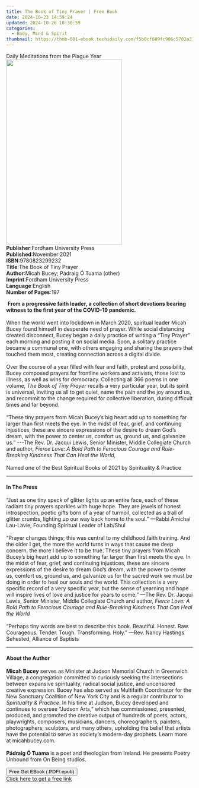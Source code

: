 ```yaml
---
title: The Book of Tiny Prayer | Free Book
date: 2024-10-23 14:59:24
updated: 2024-10-26 10:30:59
categories:
  - Body, Mind & Spirit
thumbnail: https://thmb-001-ebook.techidaily.com/f5b0cf689fc906c5702a310371d15fbe5553d4d5a77d1e380bdd722d8d06cbbe.jpg
---
```

<main id="book-container">
  <div class="flex flex-col">
    <div class="book-brief flex-1 py-6 px-4 sm:p-6 md:py-10 md:px-8">
      <!-- brief-->
      <div class="book-brief-main">Daily Meditations from the Plague Year</div>
    </div>
    <div
      class="book-meta-info flex-1 grid gap-4 col-start-1 col-end-3 row-start-1 sm:mb-6 sm:grid-cols-4 lg:gap-6 lg:col-start-2 lg:row-end-6 lg:row-span-6 lg:mb-0"
    >
      <div
        class="book-meta-info-left place-content-center mt-4 p-4 text-sm leading-6 col-start-2 col-span-2 dark:text-slate-400"
      >
        <img
          class="w-full h-500 object-cover rounded-lg sm:h-255 sm:col-span-2 lg:col-span-full"
          src="https://img-001-ebook.techidaily.com/7553ff72fd6789ccf69db42446e3ca21aecbd7fc5b3840eff2f74ad25df14c25.jpg"
          alt=""
          width="312"
          height="500"
        />
      </div>
      <div
        class="book-meta-info-right mt-2 col-start-1 row-start-2 col-span-3 self-center"
      >
        <!-- meta data  -->
        <div class="flex flex-col px-4 md:px-8">
          <div class="flex-1">
            <strong>Publisher</strong>:<span class="px-2"
              >Fordham University Press</span
            >
          </div>
          <div class="flex-1">
            <strong>Published</strong>:<span class="px-2">November 2021</span>
          </div>
          <div class="flex-1">
            <strong>ISBN</strong>:<span class="px-2">9780823299232</span>
          </div>
          <div class="flex-1">
            <strong>Title</strong>:<span class="px-2"
              >The Book of Tiny Prayer</span
            >
          </div>
          <div class="flex-1">
            <strong>Author</strong>:<span class="px-2"
              >Micah Bucey; Pádraig Ó Tuama (other)</span
            >
          </div>
          <div class="flex-1">
            <strong>Imprint</strong>:<span class="px-2"
              >Fordham University Press</span
            >
          </div>
          <div class="flex-1">
            <strong>Language</strong>:<span class="px-2">English</span>
          </div>
          <div class="flex-1">
            <strong>Number of Pages</strong>:<span class="px-2">197</span>
          </div>
        </div>
      </div>
    </div>
    <div class="book-description flex-1 py-6 px-4 sm:p-6 md:py-10 md:px-8">
      <div class="book-description-main">
        <div accordion-content="" id="description">
          <p>
            &nbsp;<b
              >From a progressive faith leader,&nbsp;a collection of short
              devotions bearing witness&nbsp;to the first year of the COVID-19
              pandemic.</b
            ><br /><br />
            When the world went into lockdown in March 2020, spiritual leader
            Micah Bucey found himself in desperate need of prayer. While social
            distancing created disconnect, Bucey began a daily practice of
            writing a “Tiny Prayer” each morning and posting it on social media.
            Soon, a solitary practice became a communal one, with others
            engaging and sharing the prayers that touched them most, creating
            connection across a digital divide.<br /><br />
            Over the course of a year filled with fear and faith, protest and
            possibility, Bucey composed prayers for frontline workers and
            activists, those lost to illness, as well as wins for democracy.
            Collecting all 366 poems in one volume,&nbsp;<i
              >The Book of Tiny Prayer</i
            >&nbsp;recalls a very particular year, but its spirit is universal,
            inviting us all to get quiet, name the pain and the joy around us,
            and recommit to the change required for collective liberation,
            during difficult times and far beyond.<br /><br />
            “These tiny prayers from Micah Bucey’s big heart add up to something
            far larger than first meets the eye. In the midst of fear, grief,
            and continuing injustices, these are sincere expressions of the
            desire to dream God’s dream, with the power to center us, comfort
            us, ground us, and galvanize us.” ---The Rev. Dr. Jacqui Lewis,
            Senior Minister, Middle Collegiate Church and author,&nbsp;<i
              >Fierce Love: A Bold Path to Ferocious Courage and Rule-Breaking
              Kindness That Can Heal the World,</i
            ><br /><br />
            Named one of the Best Spiritual Books of 2021 by Spirituality &amp;
            Practice
          </p>
        </div>
        <div class="accordion-fader"></div>
      </div>
    </div>
    <div class="book-excerpts flex-1 py-6 px-4 sm:p-6 md:py-10 md:px-8">
      <!-- excerpts-->
      <div class="book-excerpts-main">
        <hr />
        <h4 class="placeholder placeholder-heading">
          <span>In The Press</span>
        </h4>
        <p>
          “Just as one tiny speck of glitter lights up an entire face, each of
          these radiant tiny prayers sparkles with huge hope. They are jewels of
          honest introspection, poetic gifts born of a year of turmoil,
          collected as a trail of glitter crumbs, lighting up our way back home
          to the soul.” —Rabbi Amichai Lau-Lavie, Founding Spiritual Leader of
          Lab/Shul<br /><br />
          “Prayer changes things; this was central to my childhood faith
          training. And the older I get, the more the world turns in ways that
          cause me deep concern, the more I believe it to be true. These tiny
          prayers from Micah Bucey’s big heart add up to something far larger
          than first meets the eye. In the midst of fear, grief, and continuing
          injustices, these are sincere expressions of the desire to dream God’s
          dream, with the power to center us, comfort us, ground us, and
          galvanize us for the sacred work we must be doing in order to heal our
          souls and the world. This collection is a very specific record of a
          very specific year, but the sense of yearning and hope will inspire
          lives of love and justice for years to come.” —The Rev. Dr. Jacqui
          Lewis, Senior Minister, Middle Collegiate Church and author,
          <i
            >Fierce Love: A Bold Path to Ferocious Courage and Rule-Breaking
            Kindness That Can Heal the World</i
          ><br /><br />
          “Perhaps tiny words are best to describe this book. Beautiful. Honest.
          Raw. Courageous. Tender. Tough. Transforming. Holy.” —Rev. Nancy
          Hastings Sehested, Alliance of Baptists
        </p>
      </div>
    </div>
    <div class="book-about-author flex-1 py-6 px-4 sm:p-6 md:py-10 md:px-8">
      <!-- about author-->
      <div class="book-main-author-main">
        <hr />
        <h4 class="placeholder placeholder-heading">
          <span>About the Author</span>
        </h4>
        <p>
          <b>Micah Bucey</b> serves as Minister at Judson Memorial Church in
          Greenwich Village, a congregation committed to curiously seeking the
          intersections between expansive spirituality, radical social justice,
          and uncensored creative expression. Bucey has also served as
          Multifaith Coordinator for the New Sanctuary Coalition of New York
          City and is a regular contributor to
          <i>Spirituality &amp; Practice</i>. In his time at Judson, Bucey
          developed and continues to oversee “Judson Arts,” which has
          commissioned, presented, produced, and promoted the creative output of
          hundreds of poets, actors, playwrights, composers, musicians, dancers,
          choreographers, painters, photographers, sculptors, and many others,
          upholding the belief that artists have the potential to serve as
          society’s modern-day prophets. Learn more at micahbucey.com.<br /><br /><b
            >Pádraig Ó Tuama</b
          >
          is a poet and theologian from Ireland. He presents Poetry Unbound from
          On Being studios.
        </p>
      </div>
    </div>
    <div class="book-free-get flex-1 py-6 px-4 sm:p-6 md:py-10 md:px-8">
      <button
        id="btn-free-get"
        class="bg-blue-500 hover:bg-blue-700 text-white font-bold py-2 px-4 rounded"
      >
        Free Get EBook (.PDF/.epub)
      </button>
      <div id="countdown-display" class="px-2 text-lg mt-2"></div>
      <a
        id="free-link"
        class="hidden bg-blue-500 hover:bg-blue-700 text-white font-bold py-2 px-4 rounded"
        href="https://www.ebooks.com/en-us/book/210644096/the-book-of-tiny-prayer/micah-bucey/"
        target="_blank"
        >Click here to get a free link</a
      >
    </div>
    <script>
      let countdownTime = 0;
      let countdownInterval = null;
      document
        .getElementById('btn-free-get')
        .addEventListener('click', startCountdown);
      function startCountdown() {
        countdownTime = new Date().getTime() + 60000 * 3;
        countdownInterval = setInterval(updateCountdown, 1000);
        document.getElementById('btn-free-get').disabled = true;
        document
          .getElementById('btn-free-get')
          .classList.add('bg-gray-500', 'cursor-not-allowed');
      }
      function updateCountdown() {
        let currentTime = new Date().getTime();
        let timeLeft = countdownTime - currentTime;
        let secondsLeft = Math.floor(timeLeft / 1000);
        document.getElementById('countdown-display').innerHTML =
          `Remaining time: ${secondsLeft} seconds.`;
        if (secondsLeft <= 0) {
          clearInterval(countdownInterval);
          document.getElementById('btn-free-get').classList.add('hidden');
          document.getElementById('free-link').classList.remove('hidden');
          document.getElementById('countdown-display').innerHTML = '';
        }
      }
    </script>
  </div>
</main>
